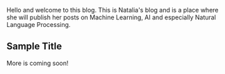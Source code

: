 Hello and welcome to this blog. This is Natalia's blog and is a place where she will publish her posts on Machine Learning, AI and especially Natural Language Processing.

## Sample Title

More is coming soon!
